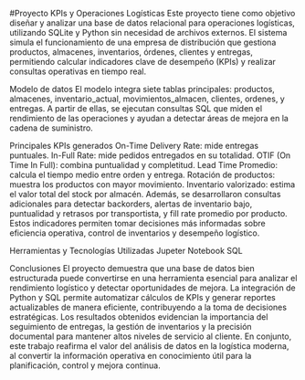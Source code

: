 #Proyecto KPIs y Operaciones Logísticas
Este proyecto tiene como objetivo diseñar y analizar una base de datos relacional para operaciones logísticas, utilizando SQLite y Python sin necesidad de archivos externos.
El sistema simula el funcionamiento de una empresa de distribución que gestiona productos, almacenes, inventarios, órdenes, clientes y entregas, permitiendo calcular indicadores clave de desempeño (KPIs) y realizar consultas operativas en tiempo real.

Modelo de datos
El modelo integra siete tablas principales:
productos, almacenes, inventario_actual, movimientos_almacen, clientes, ordenes, y entregas.
A partir de ellas, se ejecutan consultas SQL que miden el rendimiento de las operaciones y ayudan a detectar áreas de mejora en la cadena de suministro.

Principales KPIs generados
On-Time Delivery Rate: mide entregas puntuales.
In-Full Rate: mide pedidos entregados en su totalidad.
OTIF (On Time In Full): combina puntualidad y completitud.
Lead Time Promedio: calcula el tiempo medio entre orden y entrega.
Rotación de productos: muestra los productos con mayor movimiento.
Inventario valorizado: estima el valor total del stock por almacén.
Además, se desarrollaron consultas adicionales para detectar backorders, alertas de inventario bajo, puntualidad y retrasos por transportista, y fill rate promedio por producto.
Estos indicadores permiten tomar decisiones más informadas sobre eficiencia operativa, control de inventarios y desempeño logístico.

Herramientas y Tecnologías Utilizadas
Jupeter Notebook
SQL

Conclusiones El proyecto demuestra que una base de datos bien estructurada puede convertirse en una herramienta esencial para analizar el rendimiento logístico y detectar oportunidades de mejora.
La integración de Python y SQL permite automatizar cálculos de KPIs y generar reportes actualizables de manera eficiente, contribuyendo a la toma de decisiones estratégicas.
Los resultados obtenidos evidencian la importancia del seguimiento de entregas, la gestión de inventarios y la precisión documental para mantener altos niveles de servicio al cliente.
En conjunto, este trabajo reafirma el valor del análisis de datos en la logística moderna, al convertir la información operativa en conocimiento útil para la planificación, control y mejora continua.
